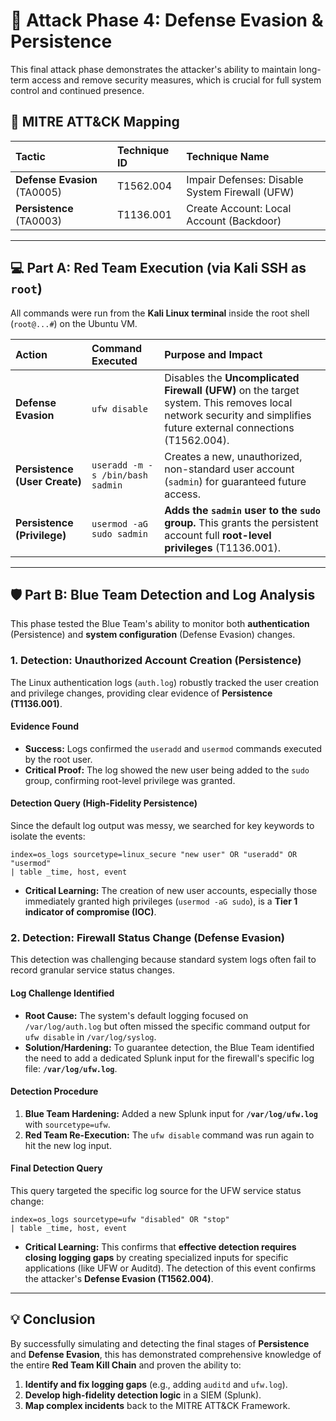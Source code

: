 # 👻 Attack Phase 4: Defense Evasion & Persistence

This final attack phase demonstrates the attacker's ability to maintain long-term access and remove security measures, which is crucial for full system control and continued presence.

## 📜 MITRE ATT\&CK Mapping

| Tactic | Technique ID | Technique Name |
| :--- | :--- | :--- |
| **Defense Evasion** (TA0005) | T1562.004 | Impair Defenses: Disable System Firewall (UFW) |
| **Persistence** (TA0003) | T1136.001 | Create Account: Local Account (Backdoor) |

-----

## 💻 Part A: Red Team Execution (via Kali SSH as `root`)

All commands were run from the **Kali Linux terminal** inside the root shell (`root@...#`) on the Ubuntu VM.

| Action | Command Executed | Purpose and Impact |
| :--- | :--- | :--- |
| **Defense Evasion** | `ufw disable` | Disables the **Uncomplicated Firewall (UFW)** on the target system. This removes local network security and simplifies future external connections (T1562.004). |
| **Persistence (User Create)** | `useradd -m -s /bin/bash sadmin` | Creates a new, unauthorized, non-standard user account (`sadmin`) for guaranteed future access. |
| **Persistence (Privilege)** | `usermod -aG sudo sadmin` | **Adds the `sadmin` user to the `sudo` group.** This grants the persistent account full **root-level privileges** (T1136.001). |

-----

## 🛡️ Part B: Blue Team Detection and Log Analysis

This phase tested the Blue Team's ability to monitor both **authentication** (Persistence) and **system configuration** (Defense Evasion) changes.

### 1\. Detection: Unauthorized Account Creation (Persistence)

The Linux authentication logs (`auth.log`) robustly tracked the user creation and privilege changes, providing clear evidence of **Persistence (T1136.001)**.

#### **Evidence Found**

  * **Success:** Logs confirmed the `useradd` and `usermod` commands executed by the root user.
  * **Critical Proof:** The log showed the new user being added to the `sudo` group, confirming root-level privilege was granted.

#### **Detection Query (High-Fidelity Persistence)**

Since the default log output was messy, we searched for key keywords to isolate the events:

```splunk
index=os_logs sourcetype=linux_secure "new user" OR "useradd" OR "usermod" 
| table _time, host, event
```

  * **Critical Learning:** The creation of new user accounts, especially those immediately granted high privileges (`usermod -aG sudo`), is a **Tier 1 indicator of compromise (IOC)**.

### 2\. Detection: Firewall Status Change (Defense Evasion)

This detection was challenging because standard system logs often fail to record granular service status changes.

#### **Log Challenge Identified**

  * **Root Cause:** The system's default logging focused on `/var/log/auth.log` but often missed the specific command output for `ufw disable` in `/var/log/syslog`.
  * **Solution/Hardening:** To guarantee detection, the Blue Team identified the need to add a dedicated Splunk input for the firewall's specific log file: **`/var/log/ufw.log`**.

#### **Detection Procedure**

1.  **Blue Team Hardening:** Added a new Splunk input for **`/var/log/ufw.log`** with `sourcetype=ufw`.
2.  **Red Team Re-Execution:** The `ufw disable` command was run again to hit the new log input.

#### **Final Detection Query**

This query targeted the specific log source for the UFW service status change:

```splunk
index=os_logs sourcetype=ufw "disabled" OR "stop"
| table _time, host, event
```

  * **Critical Learning:** This confirms that **effective detection requires closing logging gaps** by creating specialized inputs for specific applications (like UFW or Auditd). The detection of this event confirms the attacker's **Defense Evasion (T1562.004)**.

-----

## 💡 Conclusion

By successfully simulating and detecting the final stages of **Persistence** and **Defense Evasion**, this has demonstrated comprehensive knowledge of the entire **Red Team Kill Chain** and proven the ability to:

1.  **Identify and fix logging gaps** (e.g., adding `auditd` and `ufw.log`).
2.  **Develop high-fidelity detection logic** in a SIEM (Splunk).
3.  **Map complex incidents** back to the MITRE ATT\&CK Framework.


